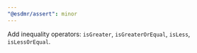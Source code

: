 ```yaml
---
"@esdmr/assert": minor
---
```


Add inequality operators: `isGreater`, `isGreaterOrEqual`, `isLess`, `isLessOrEqual`.
